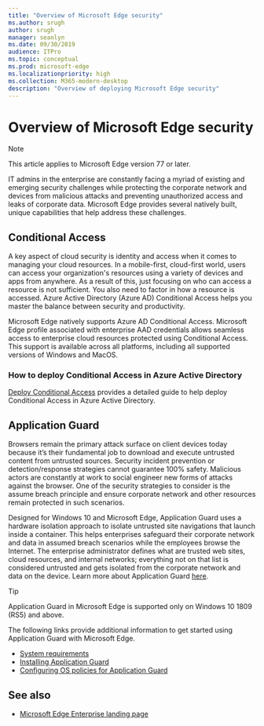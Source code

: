 ```yaml
---
title: "Overview of Microsoft Edge security"
ms.author: srugh
author: srugh
manager: seanlyn
ms.date: 09/30/2019
audience: ITPro
ms.topic: conceptual
ms.prod: microsoft-edge
ms.localizationpriority: high
ms.collection: M365-modern-desktop
description: "Overview of deploying Microsoft Edge security"
---
```


# Overview of Microsoft Edge security
  
> [!NOTE]
> This article applies to Microsoft Edge version 77 or later.

IT admins in the enterprise are constantly facing a myriad of existing and emerging security challenges while protecting the corporate network and devices from malicious attacks and preventing unauthorized access and leaks of corporate data. Microsoft Edge provides several natively built, unique capabilities that help address these challenges.

## Conditional Access

A key aspect of cloud security is identity and access when it comes to managing your cloud resources. In a mobile-first, cloud-first world, users can access your organization's resources using a variety of devices and apps from anywhere. As a result of this, just focusing on who can access a resource is not sufficient. You also need to factor in how a resource is accessed. Azure Active Directory (Azure AD) Conditional Access helps you master the balance between security and productivity.

Microsoft Edge natively supports Azure AD Conditional Access. Microsoft Edge profile associated with enterprise AAD credentials allows seamless access to enterprise cloud resources protected using Conditional Access. This support is available across all platforms, including all supported versions of Windows and MacOS.

### How to deploy Conditional Access in Azure Active Directory

[Deploy Conditional Access](https://docs.microsoft.com/en-us/azure/active-directory/conditional-access/plan-conditional-access) provides a detailed guide to help deploy Conditional Access in Azure Active Directory.

## Application Guard
Browsers remain the primary attack surface on client devices today because it’s their fundamental job to download and execute untrusted content from untrusted sources. Security incident prevention or detection/response strategies cannot guarantee 100% safety. Malicious actors are constantly at work to social engineer new forms of attacks against the browser. One of the security strategies to consider is the assume breach principle and ensure corporate network and other resources remain protected in such scenarios.

Designed for Windows 10 and Microsoft Edge, Application Guard uses a hardware isolation approach to isolate untrusted site navigations that launch inside a container. This helps enterprises safeguard their corporate network and data in assumed breach scenarios while the employees browse the Internet. The enterprise administrator defines what are trusted web sites, cloud resources, and internal networks; everything not on that list is considered untrusted and gets isolated from the corporate network and data on the device. Learn more about Application Guard [here](https://docs.microsoft.com/en-us/windows/security/threat-protection/windows-defender-application-guard/wd-app-guard-overview).

  > [!TIP]
  > Application Guard in Microsoft Edge is supported only on Windows 10 1809 (RS5) and above.

The following links provide additional information to get started using Application Guard with Microsoft Edge.

- [System requirements](https://docs.microsoft.com/en-us/windows/security/threat-protection/windows-defender-application-guard/reqs-wd-app-guard)
- [Installing Application Guard](https://docs.microsoft.com/en-us/windows/security/threat-protection/windows-defender-application-guard/install-wd-app-guard)
- [Configuring OS policies for Application Guard](https://docs.microsoft.com/en-us/windows/security/threat-protection/windows-defender-application-guard/configure-wd-app-guard)

## See also

- [Microsoft Edge Enterprise landing page](https://aka.ms/EdgeEnterprise)
